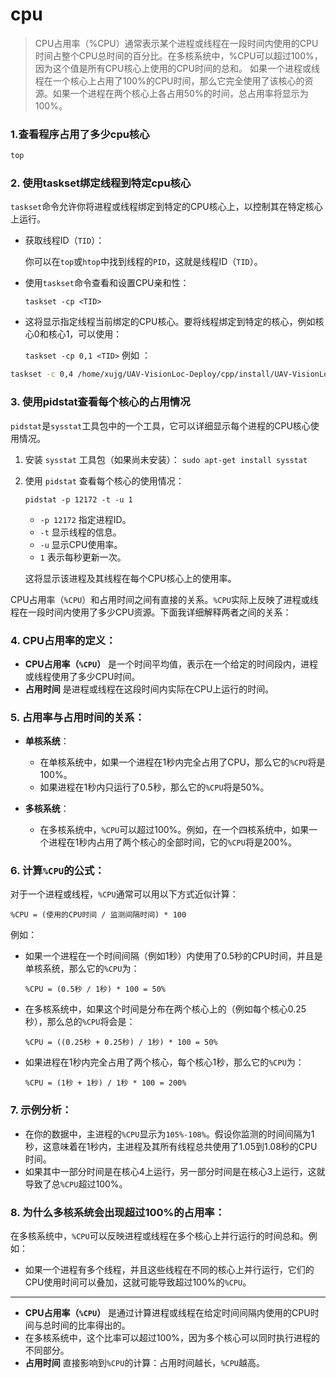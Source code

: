 # cpu

>CPU占用率（%CPU）通常表示某个进程或线程在一段时间内使用的CPU时间占整个CPU总时间的百分比。在多核系统中，%CPU可以超过100%，因为这个值是所有CPU核心上使用的CPU时间的总和。
如果一个进程或线程在一个核心上占用了100%的CPU时间，那么它完全使用了该核心的资源。如果一个进程在两个核心上各占用50%的时间，总占用率将显示为100%。
### 1.查看程序占用了多少cpu核心
```bash
top
```

### 2. 使用taskset绑定线程到特定cpu核心

`taskset`命令允许你将进程或线程绑定到特定的CPU核心上，以控制其在特定核心上运行。

- 获取线程ID（`TID`）：
    
    你可以在`top`或`htop`中找到线程的`PID`，这就是线程ID（`TID`）。
    
- 使用`taskset`命令查看和设置CPU亲和性：
    
    `taskset -cp <TID>`
    
- 这将显示指定线程当前绑定的CPU核心。要将线程绑定到特定的核心，例如核心0和核心1，可以使用：
    
    `taskset -cp 0,1 <TID>`
例如 ：
```bash
taskset -c 0,4 /home/xujg/UAV-VisionLoc-Deploy/cpp/install/UAV-VisionLoc-C_Linux/UAV-VisionLoc-C /home/xujg/UAV-VisionLoc-Deploy/cpp/config.yaml
```

### 3. 使用pidstat查看每个核心的占用情况
`pidstat`是`sysstat`工具包中的一个工具，它可以详细显示每个进程的CPU核心使用情况。

1. 安装 `sysstat` 工具包（如果尚未安装）：
    `sudo apt-get install sysstat`
    
2. 使用 `pidstat` 查看每个核心的使用情况：
    
    `pidstat -p 12172 -t -u 1`
    
    - `-p 12172` 指定进程ID。
    - `-t` 显示线程的信息。
    - `-u` 显示CPU使用率。
    - `1` 表示每秒更新一次。
    
    这将显示该进程及其线程在每个CPU核心上的使用率。



CPU占用率（`%CPU`）和占用时间之间有直接的关系。`%CPU`实际上反映了进程或线程在一段时间内使用了多少CPU资源。下面我详细解释两者之间的关系：

### 4. **CPU占用率的定义**：

- **CPU占用率（`%CPU`）** 是一个时间平均值，表示在一个给定的时间段内，进程或线程使用了多少CPU时间。
- **占用时间** 是进程或线程在这段时间内实际在CPU上运行的时间。

### 5. **占用率与占用时间的关系**：

- **单核系统**：
    
    - 在单核系统中，如果一个进程在1秒内完全占用了CPU，那么它的`%CPU`将是100%。
    - 如果进程在1秒内只运行了0.5秒，那么它的`%CPU`将是50%。
- **多核系统**：
    
    - 在多核系统中，`%CPU`可以超过100%。例如，在一个四核系统中，如果一个进程在1秒内占用了两个核心的全部时间，它的`%CPU`将是200%。

### 6. **计算`%CPU`的公式**：

对于一个进程或线程，`%CPU`通常可以用以下方式近似计算：


`%CPU = (使用的CPU时间 / 监测间隔时间) * 100`

例如：

- 如果一个进程在一个时间间隔（例如1秒）内使用了0.5秒的CPU时间，并且是单核系统，那么它的`%CPU`为：
    
    `%CPU = (0.5秒 / 1秒) * 100 = 50%`
    
- 在多核系统中，如果这个时间是分布在两个核心上的（例如每个核心0.25秒），那么总的`%CPU`将会是：
    
    `%CPU = ((0.25秒 + 0.25秒) / 1秒) * 100 = 50%`
    
- 如果进程在1秒内完全占用了两个核心，每个核心1秒，那么它的`%CPU`为：
    
    `%CPU = (1秒 + 1秒) / 1秒 * 100 = 200%`
    

### 7. **示例分析：**

- 在你的数据中，主进程的`%CPU`显示为`105%-108%`。假设你监测的时间间隔为1秒，这意味着在1秒内，主进程及其所有线程总共使用了1.05到1.08秒的CPU时间。
- 如果其中一部分时间是在核心4上运行，另一部分时间是在核心3上运行，这就导致了总`%CPU`超过100%。

### 8. **为什么多核系统会出现超过100%的占用率**：

在多核系统中，`%CPU`可以反映进程或线程在多个核心上并行运行的时间总和。例如：

- 如果一个进程有多个线程，并且这些线程在不同的核心上并行运行，它们的CPU使用时间可以叠加，这就可能导致超过100%的`%CPU`。
---------------------


- **CPU占用率（`%CPU`）** 是通过计算进程或线程在给定时间间隔内使用的CPU时间与总时间的比率得出的。
- 在多核系统中，这个比率可以超过100%，因为多个核心可以同时执行进程的不同部分。
- **占用时间** 直接影响到`%CPU`的计算：占用时间越长，`%CPU`越高。
